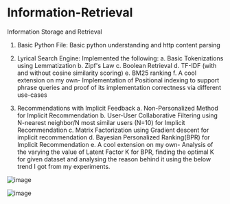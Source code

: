 # Information-Retrieval
Information Storage and Retrieval



1. Basic Python File: Basic python understanding and http content parsing
2. Lyrical Search Engine:
  Implemented the following:
  a. Basic Tokenizations using Lemmatization
  b. Zipf's Law
  c. Boolean Retrieval
  d. TF-IDF (with and without cosine similarity scoring)
  e. BM25 ranking
  f. A cool extension on my own- Implementation of Positional indexing to support phrase queries and proof of its implementation correctness via different use-cases
  
3. Recommendations with Implicit Feedback
  a. Non-Personalized Method for Implicit Recommendation
  b. User-User Collaborative Filtering using N-nearest neighbor/N most similar users (N=10) for Implicit Recommendation
  c. Matrix Factorization using Gradient descent for implicit recommendation
  d. Bayesian Personalized Ranking(BPR) for Implicit Recommendation
  e. A cool extension on my own- Analysis of the varying the value of Latent Factor K for BPR, finding the optimal K for given dataset and analysing the reason behind it using the below trend I got from my experiments.
  
  ![image](https://user-images.githubusercontent.com/117051201/225868898-40095930-5ea1-4315-bfea-241b47592129.png)
  
  ![image](https://user-images.githubusercontent.com/117051201/225869077-b697a988-7e4f-4d41-9b45-d6e7b1a1ea75.png)


